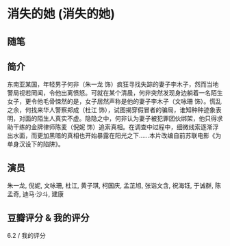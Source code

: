 # 消失的她 (消失的她)

## 随笔

## 简介

东南亚某国，年轻男子何非（朱一龙 饰）疯狂寻找失踪的妻子李木子，然而当地警局视若罔闻，令他出离愤怒。可就在某个清晨，何非突然发现身边躺着一名陌生女子，更令他毛骨悚然的是，女子居然声称是他的妻子李木子（文咏珊 饰）。慌乱之余，何找来华人警察郑成（杜江 饰），试图揭穿假冒者的骗局，谁知种种迹象表明，对面的陌生人真实不虚。隐隐之中，何非认为妻子被犯罪团伙绑架，他只得求助干练的金牌律师陈麦（倪妮 饰）追索真相。在调查中过程中，细微线索逐渐浮出水面，而更加黑暗的真相也开始暴露在阳光之下……本片改编自前苏联电影《为单身汉设下的陷阱》。

## 演员

朱一龙, 倪妮, 文咏珊, 杜江, 黄子琪, 柯国庆, 孟芷旭, 张诣文含, 祝海钰, 于诚群, 陈孟奇, 迪马·沙斗, 建康

## 豆瓣评分 & 我的评分

6.2 / 我的评分
